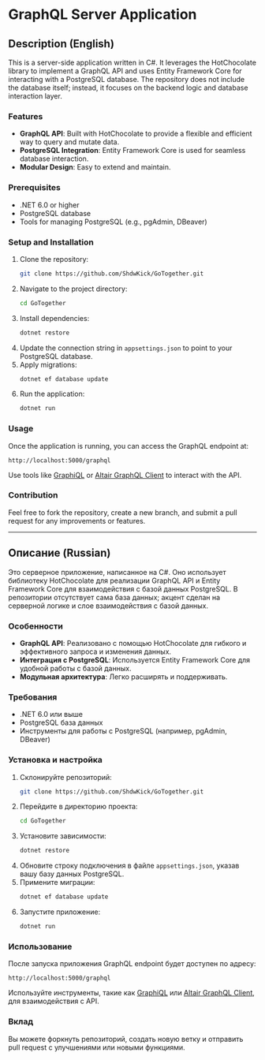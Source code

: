 # GraphQL Server Application

## Description (English)

This is a server-side application written in C#. It leverages the HotChocolate library to implement a GraphQL API and uses Entity Framework Core for interacting with a PostgreSQL database. The repository does not include the database itself; instead, it focuses on the backend logic and database interaction layer.

### Features

- **GraphQL API**: Built with HotChocolate to provide a flexible and efficient way to query and mutate data.
- **PostgreSQL Integration**: Entity Framework Core is used for seamless database interaction.
- **Modular Design**: Easy to extend and maintain.

### Prerequisites

- .NET 6.0 or higher
- PostgreSQL database
- Tools for managing PostgreSQL (e.g., pgAdmin, DBeaver)

### Setup and Installation

1. Clone the repository:
   ```bash
   git clone https://github.com/ShdwKick/GoTogether.git
   ```
2. Navigate to the project directory:
   ```bash
   cd GoTogether
   ```
3. Install dependencies:
   ```bash
   dotnet restore
   ```
4. Update the connection string in `appsettings.json` to point to your PostgreSQL database.
5. Apply migrations:
   ```bash
   dotnet ef database update
   ```
6. Run the application:
   ```bash
   dotnet run
   ```

### Usage

Once the application is running, you can access the GraphQL endpoint at:

```
http://localhost:5000/graphql
```

Use tools like [GraphiQL](https://www.npmjs.com/package/graphiql) or [Altair GraphQL Client](https://altair.sirmuel.design/) to interact with the API.

### Contribution

Feel free to fork the repository, create a new branch, and submit a pull request for any improvements or features.


---

## Описание (Russian)

Это серверное приложение, написанное на C#. Оно использует библиотеку HotChocolate для реализации GraphQL API и Entity Framework Core для взаимодействия с базой данных PostgreSQL. В репозитории отсутствует сама база данных; акцент сделан на серверной логике и слое взаимодействия с базой данных.

### Особенности

- **GraphQL API**: Реализовано с помощью HotChocolate для гибкого и эффективного запроса и изменения данных.
- **Интеграция с PostgreSQL**: Используется Entity Framework Core для удобной работы с базой данных.
- **Модульная архитектура**: Легко расширять и поддерживать.

### Требования

- .NET 6.0 или выше
- PostgreSQL база данных
- Инструменты для работы с PostgreSQL (например, pgAdmin, DBeaver)

### Установка и настройка

1. Склонируйте репозиторий:
   ```bash
   git clone https://github.com/ShdwKick/GoTogether.git
   ```
2. Перейдите в директорию проекта:
   ```bash
   cd GoTogether
   ```
3. Установите зависимости:
   ```bash
   dotnet restore
   ```
4. Обновите строку подключения в файле `appsettings.json`, указав вашу базу данных PostgreSQL.
5. Примените миграции:
   ```bash
   dotnet ef database update
   ```
6. Запустите приложение:
   ```bash
   dotnet run
   ```

### Использование

После запуска приложения GraphQL endpoint будет доступен по адресу:

```
http://localhost:5000/graphql
```

Используйте инструменты, такие как [GraphiQL](https://www.npmjs.com/package/graphiql) или [Altair GraphQL Client](https://altair.sirmuel.design/), для взаимодействия с API.

### Вклад

Вы можете форкнуть репозиторий, создать новую ветку и отправить pull request с улучшениями или новыми функциями.

